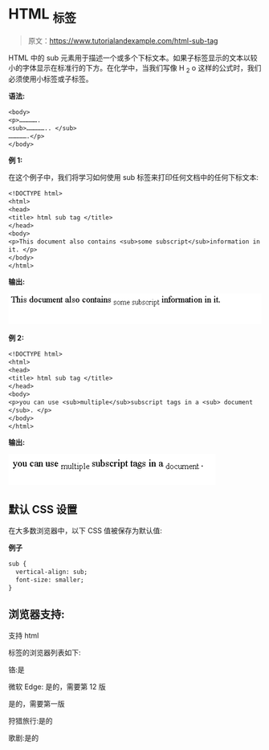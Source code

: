# HTML <sub>标签</sub>

> 原文：<https://www.tutorialandexample.com/html-sub-tag>

HTML 中的 sub 元素用于描述一个或多个下标文本。如果子标签显示的文本以较小的字体显示在标准行的下方。在化学中，当我们写像 H <sub>2</sub> o 这样的公式时，我们必须使用小标签或子标签。

**语法:**

```
<body>
<p>……………. 
<sub>…………….. </sub>
…………….</p>
</body>
```

**例 1:**

在这个例子中，我们将学习如何使用 sub 标签来打印任何文档中的任何下标文本:

```
<!DOCTYPE html>
<html>
<head>
<title> html sub tag </title>
</head>
<body>
<p>This document also contains <sub>some subscript</sub>information in it. </p>
</body>
</html>
```

**输出:**

![HTML sub tag](img/8323a66e31786e18a256aabf93f95043.png)

**例 2:**

```
<!DOCTYPE html>
<html>
<head>
<title> html sub tag </title>
</head>
<body>
<p>you can use <sub>multiple</sub>subscript tags in a <sub> document </sub>. </p>
</body>
</html>
```

**输出:**

![HTML sub tag](img/1ed5c4a4df5595576cc768a217ffd265.png)

## 默认 CSS 设置

在大多数浏览器中，以下 CSS 值被保存为默认值:

**例子**

```
sub {
  vertical-align: sub;
  font-size: smaller;
} 
```

## 浏览器支持:

支持 html

标签的浏览器列表如下:

铬:是

微软 Edge: 是的，需要第 12 版

是的，需要第一版

狩猎旅行:是的

歌剧:是的